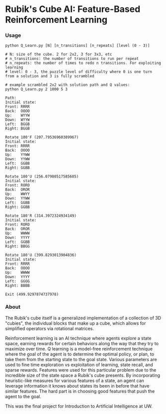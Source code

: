 # Rubik's Cube AI: Feature-Based Reinforcement Learning

### Usage

```shell
python Q_Learn.py [N] [n_transitions] [n_repeats] [level (0 - 3)]

# N: size of the cube. 2 for 2x2, 3 for 3x3, etc
# n_transitions: the number of transitions to run per repeat
# n_repeats: the number of times to redo n transitions. For exploiting learning
# level: 0 - 3, the puzzle level of difficulty where 0 is one turn from a solution and 3 is fully scrambled

# example scrambled 2x2 with solution path and Q values:
python Q_Learn.py 2 1000 5 3

Path:
Initial state:
Front: RRRR
Back:  OOOO
Up:    WYYW
Down:  WYYW
Left:  BGGB
Right: BGGB

Rotate 180'F (207.79536960389967)
Initial state:
Front: RRRR
Back:  OOOO
Up:    YYWW
Down:  YYWW
Left:  GGBB
Right: GGBB

Rotate 180'U (256.07980517585605)
Initial state:
Front: RORO
Back:  OROR
Up:    WWYY
Down:  YYWW
Left:  GGBB
Right: GGBB

Rotate 180'R (314.3972324934149)
Initial state:
Front: RORO
Back:  OROR
Up:    WWWW
Down:  YYYY
Left:  GGBB
Right: BBGG

Rotate 180'U (399.8293013904836)
Initial state:
Front: RRRR
Back:  OOOO
Up:    WWWW
Down:  YYYY
Left:  GGGG
Right: BBBB

Exit (499.9297874737978)
```

### About

The Rubik's cube itself is a generalized implementation of a collection of 3D "cubies", the individual blocks that make up a cube, which allows for simplified operators via rotational matrices.

Reinforcement learning is an AI technique where agents explore a state space, earning rewards for certain behaviors along the way that they try to maximize over time. Q learning is a model-free reinforcement technique where the goal of the agent is to determine the optimal policy, or plan, to take them from the starting state to the goal state. Various parameters are used to fine time exploration vs exploitation of learning, state recall, and sparse rewards. Features were used for this particular problem due to the incredible size of the state space a Rubik's cube presents. By incorporating heuristic-like measures for various features of a state, an agent can leverage information it knows about states its been in before that have similar features. The hard part is in choosing good features that push the agent to the goal.


This was the final project for Introduction to Artificial Intelligence at UW.


